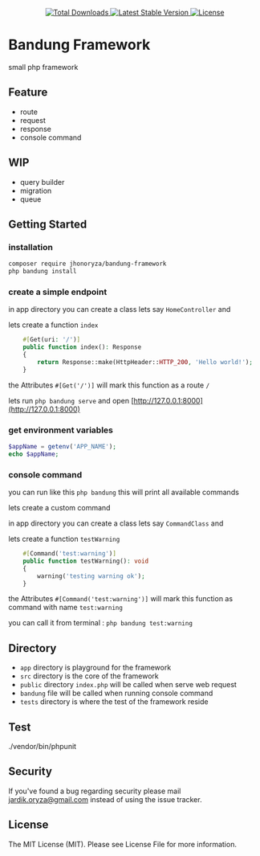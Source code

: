 <p align="center">
    <a href="https://packagist.org/packages/jhonoryza/bandung-framework">
        <img src="https://poser.pugx.org/jhonoryza/bandung-framework/d/total.svg" alt="Total Downloads">
    </a>
    <a href="https://packagist.org/packages/jhonoryza/bandung-framework">
        <img src="https://poser.pugx.org/jhonoryza/bandung-framework/v/stable.svg" alt="Latest Stable Version">
    </a>
    <a href="https://packagist.org/packages/jhonoryza/bandung-framework">
        <img src="https://poser.pugx.org/jhonoryza/bandung-framework/license.svg" alt="License">
    </a>
</p>

# Bandung Framework

small php framework

## Feature

- route
- request
- response
- console command

## WIP

- query builder
- migration
- queue

## Getting Started

### installation

```bash
composer require jhonoryza/bandung-framework
php bandung install
```

### create a simple endpoint

in app directory you can create a class lets say `HomeController` and

lets create a function `index`

```php
    #[Get(uri: '/')]
    public function index(): Response
    {
        return Response::make(HttpHeader::HTTP_200, 'Hello world!');
    }
```

the Attributes `#[Get('/')]` will mark this function as a route `/`

lets run `php bandung serve` and open [http://127.0.0.1:8000](http://127.0.0.1:8000)

### get environment variables

```php
$appName = getenv('APP_NAME');
echo $appName;
```

### console command

you can run like this `php bandung` this will print all available commands

lets create a custom command

in app directory you can create a class lets say `CommandClass` and

lets create a function `testWarning`

```php
    #[Command('test:warning')]
    public function testWarning(): void
    {
        warning('testing warning ok');
    }
```

the Attributes `#[Command('test:warning')]` will mark this function as command with name `test:warning`

you can call it from terminal : `php bandung test:warning`

## Directory

- `app` directory is playground for the framework
- `src` directory is the core of the framework
- `public` directory `index.php` will be called when serve web request
- `bandung` file will be called when running console command
- `tests` directory is where the test of the framework reside

## Test

./vendor/bin/phpunit

## Security

If you've found a bug regarding security please mail jardik.oryza@gmail.com instead of using the issue tracker.

## License

The MIT License (MIT). Please see License File for more information.
